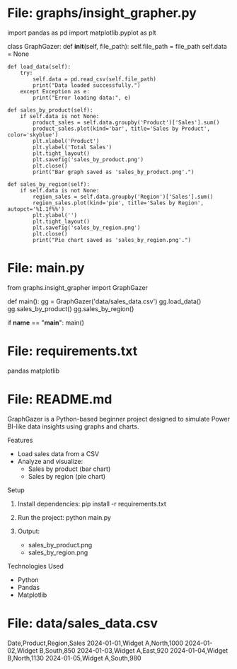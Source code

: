 
# File: graphs/insight_grapher.py
import pandas as pd
import matplotlib.pyplot as plt

class GraphGazer:
    def __init__(self, file_path):
        self.file_path = file_path
        self.data = None

    def load_data(self):
        try:
            self.data = pd.read_csv(self.file_path)
            print("Data loaded successfully.")
        except Exception as e:
            print("Error loading data:", e)

    def sales_by_product(self):
        if self.data is not None:
            product_sales = self.data.groupby('Product')['Sales'].sum()
            product_sales.plot(kind='bar', title='Sales by Product', color='skyblue')
            plt.xlabel('Product')
            plt.ylabel('Total Sales')
            plt.tight_layout()
            plt.savefig('sales_by_product.png')
            plt.close()
            print("Bar graph saved as 'sales_by_product.png'.")

    def sales_by_region(self):
        if self.data is not None:
            region_sales = self.data.groupby('Region')['Sales'].sum()
            region_sales.plot(kind='pie', title='Sales by Region', autopct='%1.1f%%')
            plt.ylabel('')
            plt.tight_layout()
            plt.savefig('sales_by_region.png')
            plt.close()
            print("Pie chart saved as 'sales_by_region.png'.")


# File: main.py
from graphs.insight_grapher import GraphGazer

def main():
    gg = GraphGazer('data/sales_data.csv')
    gg.load_data()
    gg.sales_by_product()
    gg.sales_by_region()

if __name__ == "__main__":
    main()


# File: requirements.txt
pandas
matplotlib


# File: README.md
GraphGazer is a Python-based beginner project designed to simulate Power BI-like data insights using graphs and charts.

Features

- Load sales data from a CSV
- Analyze and visualize:
  - Sales by product (bar chart)
  - Sales by region (pie chart)

Setup

1. Install dependencies:
   pip install -r requirements.txt

2. Run the project:
   python main.py

3. Output:
   - sales_by_product.png
   - sales_by_region.png

Technologies Used

- Python
- Pandas
- Matplotlib


# File: data/sales_data.csv
Date,Product,Region,Sales
2024-01-01,Widget A,North,1000
2024-01-02,Widget B,South,850
2024-01-03,Widget A,East,920
2024-01-04,Widget B,North,1130
2024-01-05,Widget A,South,980
